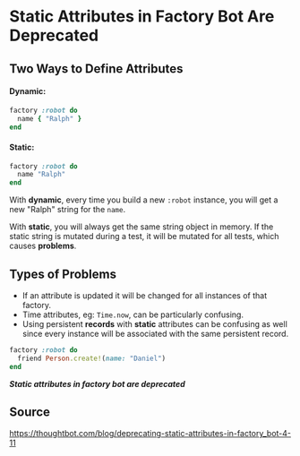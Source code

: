 Static Attributes in Factory Bot Are Deprecated
===============================================================================

Two Ways to Define Attributes
-------------------------------------------------------------------------------

#### Dynamic:
```ruby
factory :robot do
  name { "Ralph" }
end
```

#### Static:
```ruby
factory :robot do
  name "Ralph"
end
```

With **dynamic**, every time you build a new `:robot` instance, you will get a new
"Ralph" string for the `name`.

With **static**, you will always get the same string object in memory.  If the
static string is mutated during a test, it will be mutated for all tests, which
causes **problems**.

Types of Problems
-------------------------------------------------------------------------------
* If an attribute is updated it will be changed for all instances of that
  factory.
* Time attributes, eg: `Time.now`, can be particularly confusing.
* Using persistent **records** with **static** attributes can be confusing as well
  since every instance will be associated with the same persistent record.

```ruby
factory :robot do
  friend Person.create!(name: "Daniel")
end
```

***Static attributes in factory bot are deprecated***

Source
-------------------------------------------------------------------------------

https://thoughtbot.com/blog/deprecating-static-attributes-in-factory_bot-4-11
